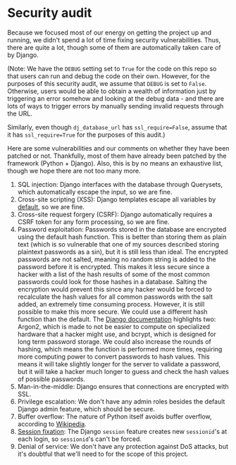 # Security audit

Because we focused most of our energy on getting the project up and running, we didn't spend a lot of time fixing security vulnerabilities. Thus, there are quite a lot, though some of them are automatically taken care of by Django.

(Note: We have the `DEBUG` setting set to `True` for the code on this repo so that users can run and debug the code on their own. However, for the purposes of this security audit, we assume that `DEBUG` is set to `False`. Otherwise, users would be able to obtain a wealth of information just by triggering an error somehow and looking at the debug data - and there are lots of ways to trigger errors by manually sending invalid requests through the URL.

Similarly, even though `dj_database_url` has `ssl_require=False`, assume that it has `ssl_require=True` for the purposes of this audit.)

Here are some vulnerabilities and our comments on whether they have been patched or not. Thankfully, most of them have already been patched by the framework (Python + Django). Also, this is by no means an exhaustive list, though we hope there are not too many more.

1. SQL injection: Django interfaces with the database through Querysets, which automatically escape the input, so we are fine.
2. Cross-site scripting (XSS): Django templates escape all variables by [default](https://code.djangoproject.com/wiki/AutoEscaping), so we are fine.
3. Cross-site request forgery (CSRF): Django automatically requires a CSRF token for any form processing, so we are fine.
4. Password exploitation: Passwords stored in the database are encrypted using the default hash function. This is better than storing them as plain text (which is so vulnerable that one of my sources described storing plaintext passwords as a sin), but it is still less than ideal. The encrypted passwords are not salted, meaning no random string is added to the password before it is encrypted. This makes it less secure since a hacker with a list of the hash results of some of the most common passwords could look for those hashes in a database. Salting the encryption would prevent this since any hacker would be forced to recalculate the hash values for all common passwords with the salt added, an extremely time consuming process. However, it is still possible to make this more secure. We could use a different hash function than the default. The [Django documentation](https://docs.djangoproject.com/en/2.2/topics/auth/passwords/) highlights two: Argon2, which is made to not be easier to compute on specialized hardware that a hacker might use, and bcrypt, which is designed for long term password storage. We could also increase the rounds of hashing, which means the function is performed more times, requiring more computing power to convert passwords to hash values. This means it will take slightly longer for the server to validate a password, but it will take a hacker much longer to guess and check the hash values of possible passwords.
5. Man-in-the-middle: Django ensures that connections are encrypted with SSL.
6. Privilege escalation: We don't have any admin roles besides the default Django admin feature, which should be secure.
7. Buffer overflow: The nature of Python itself avoids buffer overflow, according to [Wikipedia](https://en.wikipedia.org/wiki/Buffer_overflow#Choice_of_programming_language).
8. [Session fixation](https://en.wikipedia.org/wiki/Session_fixation): The Django `session` feature creates new `sessionid`'s at each login, so `sessionid`'s can't be forced.
9. Denial of service: We don't have any protection against DoS attacks, but it's doubtful that we'll need to for the scope of this project.
